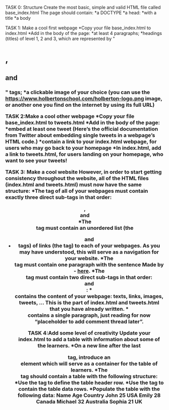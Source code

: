 TASK 0: Structure
Create the most basic, simple and valid HTML file called base_index.html
The page should contain:
*a DOCTYPE
*a head:
*with a title
*a body

TASK 1: Make a cool first webpage
*Copy your file base_index.html to index.html
*Add in the body of the page:
*at least 4 paragraphs;
*headings (titles) of level 1, 2 and 3, which are represented by "<h1>, <h2> and <h3>" tags;
*a clickable image of your choice (you can use the https://www.holbertonschool.com/holberton-logo.png image, or another one you find on the internet by using its full URL)

TASK 2:Make a cool other webpage
*Copy your file base_index.html to tweets.html
*Add in the body of the page:
*embed at least one tweet (Here’s the official documentation from Twitter about embedding single tweets in a webpage’s HTML code.)
*contain a link to your index.html webpage, for users who may go back to your homepage
*In index.html, add a link to tweets.html, for users landing on your homepage, who want to see your tweets!

TASK 3: Make a cool website
However, in order to start getting consistency throughout the website, all of the HTML files (index.html and tweets.html) must now have the same structure:
*The <body> tag of all of your webpages must contain exactly three direct sub-tags in that order: <header>, <main> and <footer>
*The <header> tag must contain an unordered list (the <ul> and <li> tags) of links (the <a> tag) to each of your webpages. As you may have understood, this will serve as a navigation for your website.
*The <footer> tag must contain one paragraph with the sentence Made by <YOUR NAME> - <a href="<ANY LINK>" target="_blank">here</a>.
*The <main> tag must contain two direct sub-tags in that order: <article> and <aside>:
*<article> contains the content of your webpage: texts, links, images, tweets, … This is the part of index.html and tweets.html that you have already written.
*<aside> contains a single paragraph, just reading for now “placeholder to add comment thread later”.

TASK 4:Add some level of creativity
Update your index.html to add a table with information about some of the learners.
*On a new line after the last </aside> tag, introduce an <article> element which will serve as a container for the table of learners.
*The <article> tag should contain a table <table> with the following structure:
*Use the <thead> tag to define the table header row.
*Use the <tbody> tag to contain the table data rows.
*Populate the table with the following data:
Name	Age	Country
John	25	USA
Emily	28	Canada
Michael	32	Australia
Sophia	21	UK
